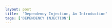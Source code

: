 ```yaml
---
layout: post
title:  "Dependency Injection, An Introduction"
tags: ['DEPENDENCY INJECTION']
---
```


